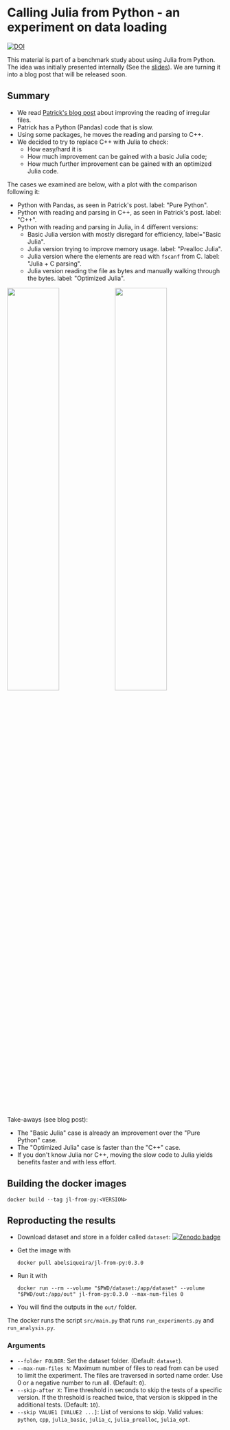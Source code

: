 # Calling Julia from Python - an experiment on data loading

[![DOI](https://zenodo.org/badge/DOI/10.5281/zenodo.5708268.svg)](https://doi.org/10.5281/zenodo.5708268)

This material is part of a benchmark study about using Julia from Python.
The idea was initially presented internally (See the [slides](slides)).
We are turning it into a blog post that will be released soon.

## Summary

- We read [Patrick's blog post][patrick] about improving the reading of irregular files.
- Patrick has a Python (Pandas) code that is slow.
- Using some packages, he moves the reading and parsing to C++.
- We decided to try to replace C++ with Julia to check:
  - How easy/hard it is
  - How much improvement can be gained with a basic Julia code;
  - How much further improvement can be gained with an optimized Julia code.

The cases we examined are below, with a plot with the comparison following it:

- Python with Pandas, as seen in Patrick's post. label: "Pure Python".
- Python with reading and parsing in C++, as seen in Patrick's post. label: "C++".
- Python with reading and parsing in Julia, in 4 different versions:
  - Basic Julia version with mostly disregard for efficiency, label="Basic Julia".
  - Julia version trying to improve memory usage. label: "Prealloc Julia".
  - Julia version where the elements are read with `fscanf` from C. label: "Julia + C parsing".
  - Julia version reading the file as bytes and manually walking through the bytes. label: "Optimized Julia".

<img src="https://github.com/abelsiqueira/call-julia-from-python-experiments/assets/comparison.png" width="49%">
<img src="https://github.com/abelsiqueira/call-julia-from-python-experiments/assets/comparison-relative.png" width="49%">

Take-aways (see blog post):
- The "Basic Julia" case is already an improvement over the "Pure Python" case.
- The "Optimized Julia" case is faster than the "C++" case.
- If you don't know Julia nor C++, moving the slow code to Julia yields benefits faster and with less effort.

## Building the docker images

  ```shell
docker build --tag jl-from-py:<VERSION>
  ```

## Reproducting the results

- Download dataset and store in a folder called `dataset`: [![Zenodo badge][dataset-badge]][dataset]
- Get the image with
  ```shell
  docker pull abelsiqueira/jl-from-py:0.3.0
  ```
- Run it with

  ```shell
  docker run --rm --volume "$PWD/dataset:/app/dataset" --volume "$PWD/out:/app/out" jl-from-py:0.3.0 --max-num-files 0
  ```
- You will find the outputs in the `out/` folder.

The docker runs the script `src/main.py` that runs `run_experiments.py` and `run_analysis.py`.

### Arguments

- `--folder FOLDER`: Set the dataset folder. (Default: `dataset`).
- `--max-num-files N`: Maximum number of files to read from can be used to limit the experiment. The files are traversed in sorted name order. Use 0 or a negative number to run all. (Default: `0`).
- `--skip-after X`: Time threshold in seconds to skip the tests of a specific version. If the threshold is reached twice, that version is skipped in the additional tests. (Default: `10`).
- `--skip VALUE1 [VALUE2 ...]`: List of versions to skip. Valid values: `python`, `cpp`, `julia_basic`, `julia_c`, `julia_prealloc`, `julia_opt`.

[patrick]: https://blog.esciencecenter.nl/irregular-data-in-pandas-using-c-88ce311cb9ef
[dataset]: https://zenodo.org/record/5816746
[dataset-badge]: https://zenodo.org/badge/DOI/10.5281/zenodo.5816746.svg
